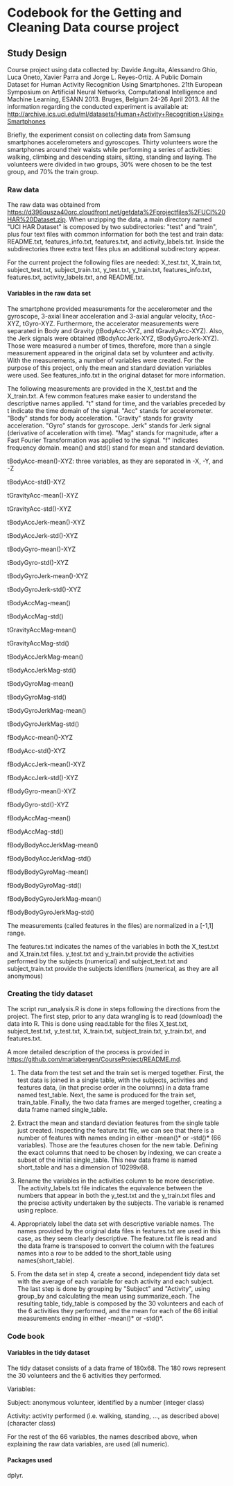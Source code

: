 # Codebook for the Getting and Cleaning Data course project

## Study Design 
Course project using data collected by: Davide Anguita, Alessandro Ghio, Luca Oneto, Xavier Parra and Jorge L. Reyes-Ortiz. A Public Domain Dataset for Human Activity Recognition Using Smartphones. 21th European Symposium on Artificial Neural Networks, Computational Intelligence and Machine Learning, ESANN 2013. Bruges, Belgium 24-26 April 2013. All the information regarding the conducted experiment is available at: http://archive.ics.uci.edu/ml/datasets/Human+Activity+Recognition+Using+Smartphones

Briefly, the experiment consist on collecting data from Samsung smartphones accelerometers and gyroscopes. Thirty volunteers wore the smartphones around their waists while performing a series of activities: walking, climbing and descending stairs, sitting, standing and laying. The volunteers were divided in two groups, 30% were chosen to be the test group, and 70% the train group.

### Raw data 
The raw data was obtained from https://d396qusza40orc.cloudfront.net/getdata%2Fprojectfiles%2FUCI%20HAR%20Dataset.zip. When unzipping the data, a main directory named "UCI HAR Dataset" is composed by two subdirectories: "test" and "train", plus four text files with common information for both the test and train data: README.txt, features_info.txt, features.txt, and activity_labels.txt. Inside the subdirectories three extra text files plus an additional subdirectory appear. 

For the current project the following files are needed: X_test.txt, X_train.txt, subject_test.txt, subject_train.txt, y_test.txt, y_train.txt, features_info.txt, features.txt, activity_labels.txt, and README.txt.

#### Variables in the raw data set

The smartphone provided measurements for the accelerometer and the gyroscope, 3-axial linear acceleration and 3-axial angular velocity, tAcc-XYZ, tGyro-XYZ. Furthermore, the accelerator measurements were separated in Body and Gravity (tBodyAcc-XYZ, and tGravityAcc-XYZ). Also, the Jerk signals were obtained (tBodyAccJerk-XYZ, tBodyGyroJerk-XYZ). Those were measured a number of times, therefore, more than a single measurement appeared in the original data set by volunteer and activity. With the measurements, a number of variables were created. For the purpose of this project, only the mean and standard deviation variables were used. See features_info.txt in the original dataset for more information.

The following measurements are provided in the X_test.txt and the X_train.txt.
A few common features make easier to understand the descriptive names applied. "t" stand for time, and the variables preceded by t indicate the time domain of the signal. "Acc" stands for accelerometer. "Body" stands for body acceleration. "Gravity" stands for gravity acceleration. "Gyro" stands for gyroscope. Jerk" stands for Jerk signal (derivative of acceleration with time). "Mag" stands for magnitude, after a Fast Fourier Transformation was applied to the signal. "f" indicates frequency domain. mean() and std() stand for mean and standard deviation.

tBodyAcc-mean()-XYZ: three variables, as they are separated in -X, -Y, and -Z

tBodyAcc-std()-XYZ

tGravityAcc-mean()-XYZ

tGravityAcc-std()-XYZ

tBodyAccJerk-mean()-XYZ

tBodyAccJerk-std()-XYZ

tBodyGyro-mean()-XYZ

tBodyGyro-std()-XYZ

tBodyGyroJerk-mean()-XYZ

tBodyGyroJerk-std()-XYZ

tBodyAccMag-mean()

tBodyAccMag-std()

tGravityAccMag-mean()

tGravityAccMag-std()

tBodyAccJerkMag-mean()

tBodyAccJerkMag-std()

tBodyGyroMag-mean()

tBodyGyroMag-std()

tBodyGyroJerkMag-mean()

tBodyGyroJerkMag-std()

fBodyAcc-mean()-XYZ

fBodyAcc-std()-XYZ

fBodyAccJerk-mean()-XYZ

fBodyAccJerk-std()-XYZ

fBodyGyro-mean()-XYZ

fBodyGyro-std()-XYZ

fBodyAccMag-mean()

fBodyAccMag-std()

fBodyBodyAccJerkMag-mean()

fBodyBodyAccJerkMag-std()

fBodyBodyGyroMag-mean()

fBodyBodyGyroMag-std()

fBodyBodyGyroJerkMag-mean()

fBodyBodyGyroJerkMag-std()

The measurements (called features in the files) are normalized in a [-1,1] range.

The features.txt indicates the names of the variables in both the X_test.txt and X_train.txt files. y_test.txt and y_train.txt provide the activities performed by the subjects (numerical) and subject_text.txt and subject_train.txt provide the subjects identifiers (numerical, as they are all anonymous)

### Creating the tidy dataset

The script run_analysis.R is done in steps following the directions from the project. The first step, prior to any data wrangling is to read (download) the data into R. This is done using read.table for the files X_test.txt, subject_test.txt, y_test.txt, X_train.txt, subject_train.txt, y_train.txt, and features.txt.

A more detailed description of the process is provided in https://github.com/mariabergen/CourseProject/README.md.

1. The data from the test set and the train set is merged together. First, the test data is joined in a single table, with the subjects, activities and features data, (in that precise order in the columns) in a data frame named test_table. Next, the same is produced for the train set, train_table. Finally, the two data frames are merged together, creating a data frame named single_table.

2. Extract the mean and standard deviation features from the single table just created. Inspecting the feature.txt file, we can see that there is a number of features with names ending in either -mean()* or -std()* (66 variables). Those are the feautures chosen for the new table. Defining the exact columns that need to be chosen by indexing, we can create a subset of the initial single_table. This new data frame is named short_table and has a dimension of 10299x68.

3. Rename the variables in the activities column to be more descriptive. The activity_labels.txt file indicates the equivalence between the numbers that appear in both the y_test.txt and the y_train.txt files and the precise activity undertaken by the subjects. The variable is renamed using replace.

4. Appropriately label the data set with descriptive variable names.
The names provided by the original data files in features.txt are used in this case, as they seem clearly descriptive. The feature.txt file is read and the data frame is transposed to convert the column with the features names into a row to be added to the short_table using names(short_table).

5. From the data set in step 4, create a second, independent tidy data set with the average of each variable for each activity and each subject. The last step is done by grouping by "Subject" and "Activity", using group_by and calculating the mean using summarize_each. The resulting table, tidy_table is composed by the 30 volunteers and each of the 6 activities they performed, and the mean for each of the 66 initial measurements ending in either -mean()* or -std()*.

### Code book

#### Variables in the tidy dataset

The tidy dataset consists of a data frame of 180x68. The 180 rows represent the 30 volunteers and the 6 activities they performed. 

Variables:

Subject: anonymous volunteer, identified by a number (integer class)

Activity: activity performed (i.e. walking, standing, ..., as described above) (character class)

For the rest of the 66 variables, the names described above, when explaining the raw data variables, are used (all numeric). 

#### Packages used

dplyr.



